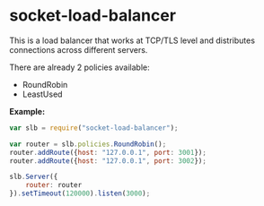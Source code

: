 socket-load-balancer
====================

This is a load balancer that works at TCP/TLS level and distributes connections across different servers.

There are already 2 policies available:

 - RoundRobin
 - LeastUsed

__Example:__

```js
var slb = require("socket-load-balancer");

var router = slb.policies.RoundRobin();
router.addRoute({host: "127.0.0.1", port: 3001});
router.addRoute({host: "127.0.0.1", port: 3002});

slb.Server({
    router: router
}).setTimeout(120000).listen(3000);
```